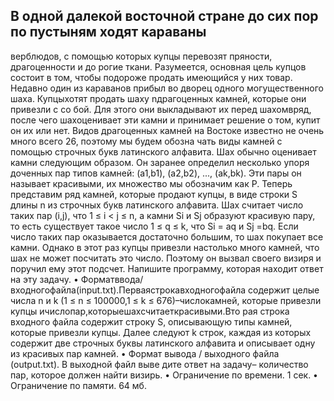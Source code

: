 ##  В одной далекой восточной стране до сих пор по пустыням ходят караваны
 верблюдов, с помощью которых купцы перевозят пряности, драгоценности и до
рогие ткани. Разумеется, основная цель купцов состоит в том, чтобы подороже
 продать имеющийся у них товар. Недавно один из караванов прибыл во дворец
 одного могущественного шаха.
 Купцыхотят продать шаху nдрагоценных камней, которые они привезли с со
бой. Для этого они выкладывают их перед шахомвряд, после чего шахоценивает
 эти камни и принимает решение о том, купит он их или нет. Видов драгоценных
 камней на Востоке известно не очень много всего 26, поэтому мы будем обозна
чать виды камней с помощью строчных букв латинского алфавита. Шах обычно
 оценивает камни следующим образом. Он заранее определил несколько упоря
доченных пар типов камней: (a1,b1), (a2,b2), ..., (ak,bk). Эти пары он называет
 красивыми, их множество мы обозначим как P. Теперь представим ряд камней,
 которые продают купцы, в виде строки S длины n из строчных букв латинского
 алфавита. Шах считает число таких пар (i,j), что 1 ≤ i < j ≤ n, а камни Si и Sj
 образуют красивую пару, то есть существует такое число 1 ≤ q ≤ k, что Si = aq
 и Sj =bq.
 Если число таких пар оказывается достаточно большим, то шах покупает все
 камни. Однако в этот раз купцы привезли настолько много камней, что шах не
 может посчитать это число. Поэтому он вызвал своего визиря и поручил ему этот
 подсчет. Напишите программу, которая находит ответ на эту задачу.
 • Форматввода/входногофайла(input.txt).Перваястрокавходногофайла
 содержит целые числа n и k (1 ≤ n ≤ 100000,1 ≤ k ≤ 676)–числокамней,
 которые привезли купцы ичислопар,которыешахсчитаеткрасивыми.Вто
рая строка входного файла содержит строку S, описывающую типы камней,
 которые привезли купцы.
 Далее следуют k строк, каждая из которых содержит две строчных буквы
 латинского алфавита и описывает одну из красивых пар камней.
 • Формат вывода / выходного файла (output.txt). В выходной файл выве
дите ответ на задачу– количество пар, которое должен найти визирь.
 • Ограничение по времени. 1 сек.
 • Ограничение по памяти. 64 мб.